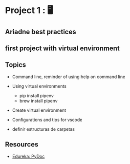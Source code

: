 # Project 1 : 🖥️

## Ariadne best practices
## first project with virtual environment

## Topics

* Command line, reminder of using help on command line 
* Using virtual environments
    - pip install pipenv
    - brew install pipenv
* Create virtual environment

* Configurations and tips for vscode

* definir estructuras de carpetas


## Resources

- [Edureka: PyDoc](https://www.youtube.com/watch?v=URBSvqib0xw&list=PLi01XoE8jYohWFPpC17Z-wWhPOSuh8Er-&index=25)